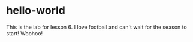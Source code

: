# hello-world
This is the lab for lesson 6.
I love football and can't wait for the season to start! Woohoo!
